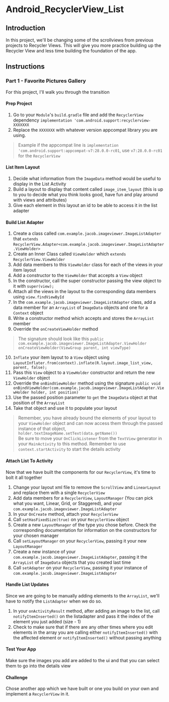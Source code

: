 # Android_RecyclerView_List

## Introduction

In this project, we'll be changing some of the scrollviews from previous projects to Recycler Views. This will give you more practice building up the Recycler View and less time building the foundation of the app.

## Instructions

### Part 1 - Favorite Pictures Gallery

For this project, I'll walk you through the transition

#### Prep Project
1. Go to your `Module`'s `build.gradle` file and add the `RecyclerView` dependency `implementation 'com.android.support:recyclerview-XXXXXXX`
2. Replace the `XXXXXXX` with whatever version appcompat library you are using.
> Example if the appcompat line is `implementation 'com.android.support:appcompat-v7:28.0.0-rc01`, use `v7:28.0.0-rc01` for the `RecyclerView`

#### List Item Layout
1. Decide what information from the `ImageData` method would be useful to display in the List Activity
2. Build a layout to display that content called `image_item_layout` (this is up to you to decide what you think looks good, have fun and play around with views and attributes)
3. Give each element in this layout an id to be able to access it in the list adapter

#### Build List Adapter
1. Create a class called `com.example.jacob.imageviewer.ImageListAdapter` that `extends` `RecyclerView.Adapter<com.example.jacob.imageviewer.ImageListAdapter.ViewHolder>`
2. Create an Inner Class called `ViewHolder` which `extends` `RecyclerView.ViewHolder`
3. Add data members to this `ViewHolder` class for each of the views in your item layout
4. Add a constructor to the `ViewHolder` that accepts a `View` object
5. In the constructor, call the super constructor passing the view object to it with `super(view);`
6. Attach all the views in the layout to the corresponding data members using `view.findViewById`
7. In the `com.example.jacob.imageviewer.ImageListAdapter` class, add a data member for an `ArrayList` of `ImageData` objects and one for a `Context` object
8. Write a constructor method which accepts and stores the `ArrayList` member
9. Override the `onCreateViewHolder` method
> The signature should look like this `public com.example.jacob.imageviewer.ImageListAdapter.ViewHolder onCreateViewHolder(ViewGroup parent, int viewType)`

10. `Inflate` your item layout to a `View` object using `LayoutInflater.from(context).inflate(R.layout.image_list_view, parent, false);`
11. Pass this `View` object to a `ViewHolder` constructor and return the new `ViewHolder` object
12. Override the `onBindViewHolder` method using the signature `public void onBindViewHolder(com.example.jacob.imageviewer.ImageListAdapter.ViewHolder holder, int position)`
13. Use the passed position parameter to `get` the `ImageData` object at that position of the `ArrayList`
14. Take that object and use it to populate your layout
> Remember, you have already bound the elements of your layout to your `ViewHolder` object and can now access them through the passed instance of that object, `holder.textImageName.setText(data.getName())`  
> Be sure to move your `OnClickListener` from the `TextView` generator in your `MainActivity` to this method. Remember to use `context.startActivity` to start the details activity
 
#### Attach List To Activity
Now that we have built the components for our `RecyclerView`, it's time to bolt it all together
1. Change your layout xml file to remove the `ScrollView` and `LinearLayout` and replace them with a single `RecyclerView`
2. Add data members for a `RecyclerView`, `LayoutManager` (You can pick what you want, Linear, Grid, or Staggered), and your `com.example.jacob.imageviewer.ImageListAdapter`
3. In your `OnCreate` method, attach your `RecyclerView`
4. Call `setHasFixedSize(true)` on your `RecyclerView` object
5. Create a new `LayoutManager` of the type you chose before. Check the corresponding documentation for information on the constructors for your chosen manager
6. Call `setLayoutManager` on your `RecyclerView`, passing it your new `LayoutManager`
7. Create a new instance of your `com.example.jacob.imageviewer.ImageListAdapter`, passing it the `ArrayList` of `ImageData` objects that you created last time
8. Call `setAdapter` on your `RecyclerView`, passing it your instance of `com.example.jacob.imageviewer.ImageListAdapter`

#### Handle List Updates
Since we are going to be manually adding elements to the `ArrayList`, we'll have to notify the `ListAdapter` when we do so.
1. In your `onActivityResult` method, after adding an image to the list, call `notifyItemInserted()` on the listadapter and pass it the index of the element you just added (size - 1)
2. Check to make sure that if there are any other times where you edit elements in the array you are calling either `notifyItemInserted()` with the affected element or `notifyItemInserted()` without passing anything

#### Test Your App
Make sure the images you add are added to the ui and that you can select them to go into the details view

#### Challenge
Chose another app which we have built or one you build on your own and implement a `RecyclerView` in it.
